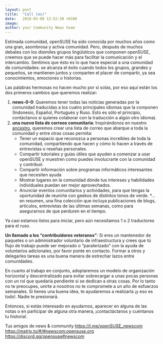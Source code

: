 ```yaml
---
layout: post
title:  "Call (es)"
date:   2018-03-08 12:52:30 +0100
image:
author: your Community News team
---
```

Estimada comunidad,
openSUSE ha sido conocida por muchos años como una gran, asombrosa y activa comunidad. Pero, después de muchos debates con los disimiles grupos lingüísticos que componen openSUSE, creemos que se puede hacer más para facilitar la comunicación y el intercambio. 
Sentimos que ésto es lo que hace especial a una comunidad de comunidades: se alcanza el éxito cuando todos los grupos, grandes y pequeños, se mantienen juntos y comparten el placer de compartir, ya sea conocimientos, emociones o historias.

Las palabras hermosas no hacen mucho por sí solas, por eso aquí están los dos primeros cambios que queremos realizar:

1. __news-0-0__: Queremos tener todas las noticias generadas por la comunidad traducidas a los cuatro principales idiomas que la componen (Indonesio, Español, Portugués y Ruso. Esto es sólo el principio, contáctanos si quieres colaborar con la traducción a algún otro idioma).
2. __una *nueva* lista de correos comunitaria__: Inspirándonos  en nuestro [ancestro](https://en.opensuse.org/Category:Weekly_news_issues), queremos crear una lista de correo que abarque a toda la comunidad y entre otras cosas permita:
    * Tener un espacio que reconozca a personas increíbles de toda la comunidad, compartiendo que hacen y cómo lo hacen a través de entrevistas o reseñas personales.
    * Compartir tutoriales y guías útiles que ayuden a comenzar a usar openSUSE y muestren como puedes involucrarte con la comunidad y contribuir.
    * Compartir información sobre programas informáticos interesantes que necesiten ayuda
    * Mostrar lugares en la comunidad dónde tus intereses y habilidades individuales puedan ser mejor aprovechados.
    * Anunciar eventos comunitarios y actividades, para que tengas la oportunidad de reunirte con geekos de distintos tonos de verde.
    *… en resumen, una fina colección que incluya publicaciones de blogs, artículos, entrevistas de las últimas semanas, como para asegurarnos de que perduren en el tiempo.

Ya casi estamos listos para iniciar, pero aún necesitamos 1 o 2 traductores para el ruso.

__Un llamado a los “contribuidores veteranos”__: Si eres un mantenedor de paquetes o un administrador voluntario de infraestructura y crees que tú flujo de trabajo puede ser mejorado o “paralerizado” con la ayuda de voluntarios adicionales, por favor ponte en contacto. Formar a otros y delegarles tareas es una buena manera de estrechar lazos entre comunidades.

En cuanto al trabajo en conjunto, adoptaremos un modelo de organización horizontal y descentralizado para evitar sobrecargar a unas pocas personas con un rol que quedaría pendiente si se dedican a otras cosas. Por lo tanto no te preocupes, unirte a nosotros no te compromete a un año de esfuerzos semanales. Si tienes una buena idea, te ayudaremos a realizarla ¡y eso es todo!. Nadie te presionará.

Entonces, si estás interesado en ayudarnos, aparecer en alguna de las notas o en participar de alguna otra manera, ¡contactáctanos y cuéntanos tu historia!.

Tus amigos de news & community
https://t.me/openSUSE_newscom
https://matrix.to/#/#newscom:opensuse.org
https://discord.gg/opensuse#newscom